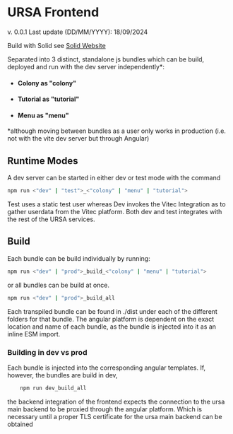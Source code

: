 # URSA Frontend
v. 0.0.1
Last update (DD/MM/YYYY): 18/09/2024

Build with Solid see [Solid Website](https://solidjs.com)

Separated into 3 distinct, standalone js bundles which can be build, deployed and run with the dev server independently*:

* #### Colony as "colony"
* #### Tutorial as "tutorial"
* #### Menu as "menu"

*although moving between bundles as a user only works in production (i.e. not with the vite dev server but through Angular)

## Runtime Modes

A dev server can be started in either dev or test mode with the command
```bash
npm run <"dev" | "test">_<"colony" | "menu" | "tutorial">
```

Test uses a static test user whereas Dev invokes the Vitec Integration as to gather userdata from the Vitec platform.
Both dev and test integrates with the rest of the URSA services.

## Build
Each bundle can be build individually by running:
```bash
npm run <"dev" | "prod">_build_<"colony" | "menu" | "tutorial">
```
or all bundles can be build at once.
```bash
npm run <"dev" | "prod">_build_all
```
Each transpiled bundle can be found in ./dist under each of the different folders for that bundle. The angular platform is dependent on the exact location and name of each bundle, as the bundle is injected into it as an inline ESM import.

### Building in dev vs prod
Each bundle is injected into the corresponding angular templates. If, however, the bundles are build in dev,
```bash
    npm run dev_build_all
```
the backend integration of the frontend expects the connection to the ursa main backend to be proxied through the angular platform. Which is necessary until a proper TLS certificate for the ursa main backend can be obtained
